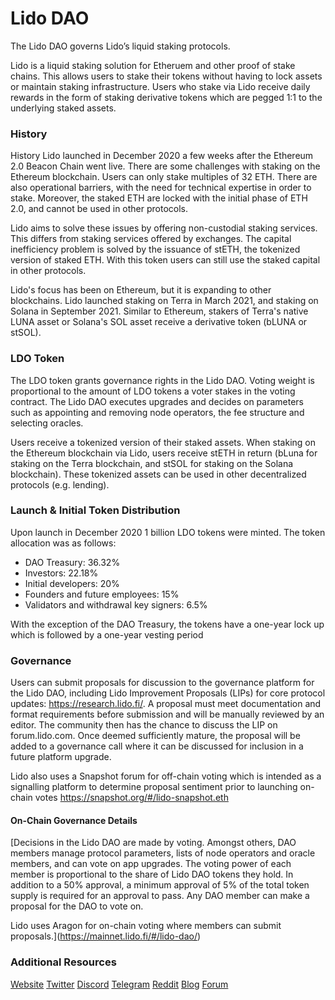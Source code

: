 # Lido DAO
The Lido DAO governs Lido’s liquid staking protocols.

Lido is a liquid staking solution for Etheruem and other proof of stake chains. This allows users to stake their tokens without having to lock assets or maintain staking infrastructure. Users who stake via Lido receive daily rewards in the form of staking derivative tokens which are pegged 1:1 to the underlying staked assets.

### History

History
Lido launched in December 2020 a few weeks after the Ethereum 2.0 Beacon Chain went live. There are some challenges with staking on the Ethereum blockchain. Users can only stake multiples of 32 ETH. There are also operational barriers, with the need for technical expertise in order to stake. Moreover, the staked ETH are locked with the initial phase of ETH 2.0, and cannot be used in other protocols.

Lido aims to solve these issues by offering non-custodial staking services. This differs from staking services offered by exchanges. The capital inefficiency problem is solved by the issuance of stETH, the tokenized version of staked ETH. With this token users can still use the staked capital in other protocols.

Lido's focus has been on Ethereum, but it is expanding to other blockchains. Lido launched staking on Terra in March 2021, and staking on Solana in September 2021. Similar to Ethereum, stakers of Terra's native LUNA asset or Solana's SOL asset receive a derivative token (bLUNA or stSOL).

### LDO Token 

The LDO token grants governance rights in the Lido DAO. Voting weight is proportional to the amount of LDO tokens a voter stakes in the voting contract. The Lido DAO executes upgrades and decides on parameters such as appointing and removing node operators, the fee structure and selecting oracles.

Users receive a tokenized version of their staked assets. When staking on the Ethereum blockchain via Lido, users receive stETH in return (bLuna for staking on the Terra blockchain, and stSOL for staking on the Solana blockchain). These tokenized assets can be used in other decentralized protocols (e.g. lending).

### Launch & Initial Token Distribution
Upon launch in December 2020 1 billion LDO tokens were minted. The token allocation was as follows:

- DAO Treasury: 36.32%
- Investors: 22.18%
- Initial developers: 20%
- Founders and future employees: 15%
- Validators and withdrawal key signers: 6.5%

With the exception of the DAO Treasury, the tokens have a one-year lock up which is followed by a one-year vesting period

### Governance

Users can submit proposals for discussion to the governance platform for the Lido DAO, including Lido Improvement Proposals (LIPs) for core protocol updates: https://research.lido.fi/. A proposal must meet documentation and format requirements before submission and will be manually reviewed by an editor. The community then has the chance to discuss the LIP on forum.lido.com. Once deemed sufficiently mature, the proposal will be added to a governance call where it can be discussed for inclusion in a future platform upgrade.

Lido also uses a Snapshot forum for off-chain voting which is intended as a signalling platform to determine proposal sentiment prior to launching on-chain votes​
https://snapshot.org/#/lido-snapshot.eth

#### On-Chain Governance Details
[Decisions in the Lido DAO are made by voting. Amongst others, DAO members manage protocol parameters, lists of node operators and oracle members, and can vote on app upgrades. The voting power of each member is proportional to the share of Lido DAO tokens they hold. In addition to a 50% approval, a minimum approval of 5% of the total token supply is required for an approval to pass. Any DAO member can make a proposal for the DAO to vote on.

Lido uses Aragon for on-chain voting where members can submit proposals.](https://mainnet.lido.fi/#/lido-dao/)

### Additional Resources

[Website](https://lido.fi/)
[Twitter](https://twitter.com/lidofinance)
[Discord](https://discord.gg/vgdPfhZ)
[Telegram](https://t.me/lidofinance)
[Reddit](https://www.reddit.com/r/LidoFinance)
[Blog](https://blog.lido.fi/)
[Forum](https://research.lido.fi/)